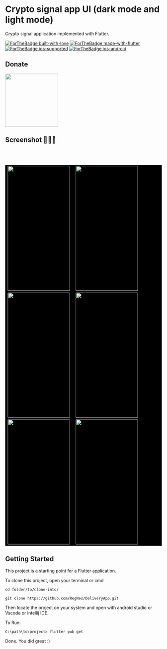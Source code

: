 # Crypto signal app UI (dark mode and light mode)

Crypto signal application implemented with Flutter.

<p align="center">
    
[![ForTheBadge built-with-love](http://ForTheBadge.com/images/badges/built-with-love.svg)](https://github.com/MojtabaDelshad/)
[![ForTheBadge made-with-flutter](https://img.shields.io/badge/flutter-made%20with%20flutter-blue.svg)](https://flutter.dev)
[![ForTheBadge ios-supported](https://img.shields.io/badge/IOS-IOS%20Supported-lightgrey.svg)](https://flutter.dev)
[![ForTheBadge ios-android](https://img.shields.io/badge/android-android%20supported-green.svg)](https://flutter.dev)

</p>

## Donate
<a href="https://www.buymeacoffee.com/mojtabadelshad"><img src="https://cdn.buymeacoffee.com/buttons/v2/default-yellow.png" width="170"></a>
## Screenshot 🤩🤩🤩

<table style="width:100%" bgcolor="black">
</br>
  <tr>
    <td><img align="left" src="https://github.com/MojtabaDelshad/flutter-crypto-signal-app-ui/blob/master/screenshot/home.png" width="200" height="400"/></td>
    <td><img src="https://github.com/MojtabaDelshad/flutter-crypto-signal-app-ui/blob/master/screenshot/login.png" width="200" height="400"/></td>
   
  </tr>
    <tr>
    <td><img align="left" src="https://github.com/MojtabaDelshad/flutter-crypto-signal-app-ui/blob/master/screenshot/premium.png" width="200" height="400"/></td>
    <td><img src="https://github.com/MojtabaDelshad/flutter-crypto-signal-app-ui/blob/master/screenshot/profile.png" width="200" height="400"/></td>
   
  </tr>
    <tr>
    <td><img align="left" src="https://github.com/MojtabaDelshad/flutter-crypto-signal-app-ui/blob/master/screenshot/register.png" width="200" height="400"/></td>
    <td><img src="https://github.com/MojtabaDelshad/flutter-crypto-signal-app-ui/blob/master/screenshot/reset-password.png" width="200" height="400"/></td>
   
  </tr>
  </br>  

</table>


## Getting Started

This project is a starting point for a Flutter application.

To clone this project,
open your terminal or cmd

```
cd folder/to/clone-into/
```

```
git clone https://github.com/RegNex/DeliveryApp.git
```

Then
locate the project on your system and open with android studio or Vscode or intellij IDE.

To Run:

```
C:\path\to\project> flutter pub get

```
Done. You did great :)
